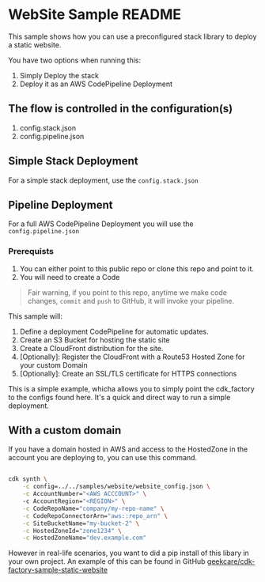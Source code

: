# WebSite Sample README

This sample shows how you can use a preconfigured stack library to deploy a static website.

You have two options when running this:
1. Simply Deploy the stack
1. Deploy it as an AWS CodePipeline Deployment

## The flow is controlled in the configuration(s)
1. config.stack.json
1. config.pipeline.json

## Simple Stack Deployment 
For a simple stack deployment, use the `config.stack.json`


## Pipeline Deployment
For a full AWS CodePipeline Deployment you will use the `config.pipeline.json`

### Prerequists
1. You can either point to this public repo or clone this repo and point to it.  
2. You will need to create a Code

> Fair warning, if you point to this repo, anytime we make code changes, `commit` and `push` to GitHub, it will invoke your pipeline.  

This sample will:
1. Define a deployment CodePipeline for automatic updates.
1. Create an S3 Bucket for hosting the static site
1. Create a CloudFront distribution for the site.
1. [Optionally]: Register the CloudFront with a Route53 Hosted Zone for your custom Domain
4. [Optionally]: Create an SSL/TLS certificate for HTTPS connections


This is a simple example, whicha allows you to simply point the cdk_factory to the configs found here.  It's a quick and direct way to run a simple deployment.

## With a custom domain
If you have a domain hosted in AWS and access to the HostedZone in the account you are deploying to, you can use this command.
```sh

cdk synth \
    -c config=../../samples/website/website_config.json \
    -c AccountNumber="<AWS ACCCOUNT>" \   
    -c AccountRegion="<REGION>" \
    -c CodeRepoName="company/my-repo-name" \
    -c CodeRepoConnectorArn="aws::repo_arn" \
    -c SiteBucketName="my-bucket-2" \
    -c HostedZoneId="zone1234" \
    -c HostedZoneName="dev.example.com"
```

However in real-life scenarios, you want to did a pip install of this libary in your own project.  An example of this can be found in GitHub [geekcare/cdk-factory-sample-static-website](https://github.com/geekcafe/cdk-factory-sample-static-website/)
